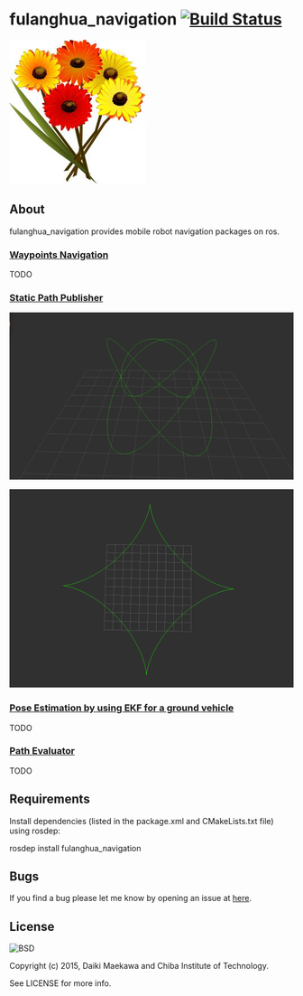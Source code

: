 # fulanghua_navigation [![Build Status](https://travis-ci.org/DaikiMaekawa/fulanghua_navigation.svg?branch=indigo-devel)](https://travis-ci.org/DaikiMaekawa/fulanghua_navigation)

![](docs/fulanghua_icon.jpg)

## About

fulanghua_navigation provides mobile robot navigation packages on ros.

### [Waypoints Navigation](fulanghua_waypoints_nav/)

TODO

### [Static Path Publisher](fulanghua_static_path_publisher/)

![](docs/lissajous_curve.png)

![](docs/astroid_curve.png)

### [Pose Estimation by using EKF for a ground vehicle](fulanghua_ekf_2d/)

TODO

### [Path Evaluator](fulanghua_evaluator/)

TODO

## Requirements

Install dependencies (listed in the package.xml and CMakeLists.txt file) using rosdep:

rosdep install fulanghua_navigation

## Bugs

If you find a bug please let me know by opening an issue at [here](https://github.com/DaikiMaekawa/fulanghua_navigation/issues).

## License 

![BSD](http://img.shields.io/badge/license-BSD-green.svg)

Copyright (c) 2015, Daiki Maekawa and Chiba Institute of Technology.

See LICENSE for more info.
